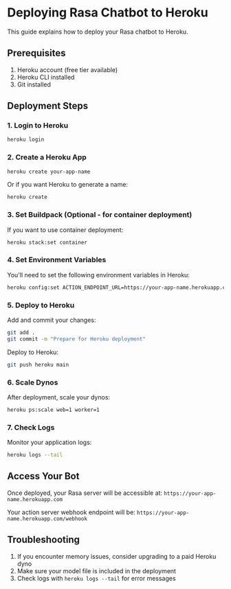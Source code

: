 # Deploying Rasa Chatbot to Heroku

This guide explains how to deploy your Rasa chatbot to Heroku.

## Prerequisites

1. Heroku account (free tier available)
2. Heroku CLI installed
3. Git installed

## Deployment Steps

### 1. Login to Heroku

```bash
heroku login
```

### 2. Create a Heroku App

```bash
heroku create your-app-name
```

Or if you want Heroku to generate a name:

```bash
heroku create
```

### 3. Set Buildpack (Optional - for container deployment)

If you want to use container deployment:

```bash
heroku stack:set container
```

### 4. Set Environment Variables

You'll need to set the following environment variables in Heroku:

```bash
heroku config:set ACTION_ENDPOINT_URL=https://your-app-name.herokuapp.com/webhook
```

### 5. Deploy to Heroku

Add and commit your changes:

```bash
git add .
git commit -m "Prepare for Heroku deployment"
```

Deploy to Heroku:

```bash
git push heroku main
```

### 6. Scale Dynos

After deployment, scale your dynos:

```bash
heroku ps:scale web=1 worker=1
```

### 7. Check Logs

Monitor your application logs:

```bash
heroku logs --tail
```

## Access Your Bot

Once deployed, your Rasa server will be accessible at:
`https://your-app-name.herokuapp.com`

Your action server webhook endpoint will be:
`https://your-app-name.herokuapp.com/webhook`

## Troubleshooting

1. If you encounter memory issues, consider upgrading to a paid Heroku dyno
2. Make sure your model file is included in the deployment
3. Check logs with `heroku logs --tail` for error messages